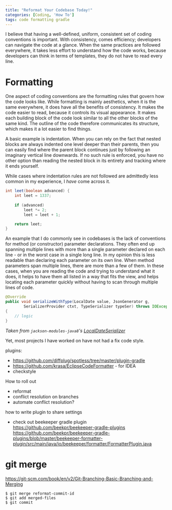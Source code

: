 ```yaml
---
title: "Reformat Your Codebase Today!"
categories: [Coding, 'How To']
tags: code formatting gradle
---
```


I believe that having a well-defined, uniform, consistent set of
coding conventions is important.
With consistency, comes efficiency; developers can navigate the code at a glance.
When the same practices are followed everywhere, it takes less effort to understand
how the code works, because developers can think in terms of templates,
they do not have to read every line.

<!--more-->

# Formatting

One aspect of coding conventions are the formatting rules that govern how the code
looks like.
While formatting is mainly aesthetics, when it is the same everywhere,
it does have all the benefits of consistency.
It makes the code easier to read, because it controls its visual appearance.
It makes each building block of the code look similar to all the other
blocks of the same kind.
The outline of the code therefore communicates its structure,
which makes it a lot easier to find things.

A basic example is indentation.
When you can rely on the fact that nested blocks are always indented one level
deeper than their parents,
then you can easily find where the parent block continues
just by following an imaginary vertical line downwards.
If no such rule is enforced, you have no other option than reading the
nested block in its entirety and tracking where it ends yourself.

While cases where indentation rules are not followed are admittedly less common
in my experience, I _have_ come across it.



```java
int leet(boolean advanced) {
    int leet = 1337;
    
    if (advanced)
        leet *= 2;
        leet = leet + 1;

    return leet;
}
```

An example that I do commonly see in codebases is the lack of conventions
for method (or constructor) parameter declarations.
They often end up spanning multiple lines with more than a single parameter
declared on each line - or in the worst case in a single long line.
In my opinion this is less readable than declaring each parameter on its own line.
When method parameters span multiple lines, there are more than a few of them.
In these cases, when you are reading the code and trying to understand what it does,
it helps to have them all listed in a way that fits the view,
and helps locating each parameter quickly without having to scan through multiple lines of code.

```java
@Override
public void serializeWithType(LocalDate value, JsonGenerator g,
        SerializerProvider ctxt, TypeSerializer typeSer) throws IOException
{
    // logic
}
```

_Taken from `jackson-modules-java8`'s [LocalDateSerializer][lds]_

[lds]: https://github.com/FasterXML/jackson-modules-java8/blob/8167323071ac416052a9cf81b6bc5286a844abd0/datetime/src/main/java/com/fasterxml/jackson/datatype/jsr310/ser/LocalDateSerializer.java#L78

Yet, most projects I have worked on have not had a fix code style.


plugins:
- https://github.com/diffplug/spotless/tree/master/plugin-gradle
- https://github.com/krasa/EclipseCodeFormatter - for IDEA
- checkstyle

How to roll out
- reformat
- conflict resolution on branches
- automate conflict resolution?

how to write plugin to share settings
- check out beekeeper gradle plugin https://github.com/beekpr/beekeeper-gradle-plugins
    https://github.com/beekpr/beekeeper-gradle-plugins/blob/master/beekeeper-formatter-plugin/src/main/java/io/beekeeper/formatter/FormatterPlugin.java

# git merge
https://git-scm.com/book/en/v2/Git-Branching-Basic-Branching-and-Merging

```
$ git merge reformat-commit-id
$ git add merged-files
$ git commit
```
